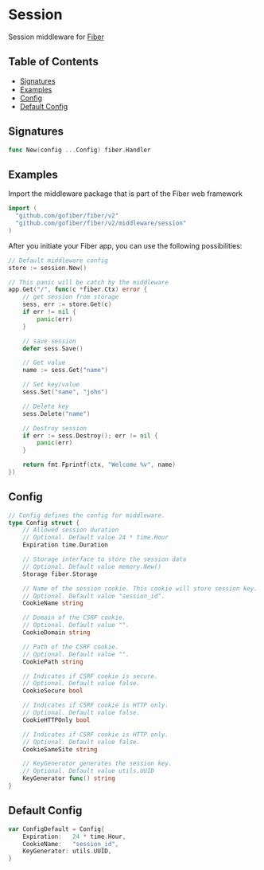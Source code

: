 # Session

Session middleware for [Fiber](https://github.com/gofiber/fiber)

## Table of Contents

* [Signatures](session.md#signatures)
* [Examples](session.md#examples)
* [Config](session.md#config)
* [Default Config](session.md#default-config)

## Signatures

```go
func New(config ...Config) fiber.Handler
```

## Examples

Import the middleware package that is part of the Fiber web framework

```go
import (
  "github.com/gofiber/fiber/v2"
  "github.com/gofiber/fiber/v2/middleware/session"
)
```

After you initiate your Fiber app, you can use the following possibilities:

```go
// Default middleware config
store := session.New()

// This panic will be catch by the middleware
app.Get("/", func(c *fiber.Ctx) error {
    // get session from storage
    sess, err := store.Get(c)
    if err != nil {
        panic(err)
    }

    // save session
    defer sess.Save()

    // Get value
    name := sess.Get("name")

    // Set key/value
    sess.Set("name", "john")

    // Delete key
    sess.Delete("name")

    // Destroy session
    if err := sess.Destroy(); err != nil {
        panic(err)
    }

    return fmt.Fprintf(ctx, "Welcome %v", name)
})
```

## Config

```go
// Config defines the config for middleware.
type Config struct {
    // Allowed session duration
    // Optional. Default value 24 * time.Hour
    Expiration time.Duration

    // Storage interface to store the session data
    // Optional. Default value memory.New()
    Storage fiber.Storage

    // Name of the session cookie. This cookie will store session key.
    // Optional. Default value "session_id".
    CookieName string

    // Domain of the CSRF cookie.
    // Optional. Default value "".
    CookieDomain string

    // Path of the CSRF cookie.
    // Optional. Default value "".
    CookiePath string

    // Indicates if CSRF cookie is secure.
    // Optional. Default value false.
    CookieSecure bool

    // Indicates if CSRF cookie is HTTP only.
    // Optional. Default value false.
    CookieHTTPOnly bool

    // Indicates if CSRF cookie is HTTP only.
    // Optional. Default value false.
    CookieSameSite string

    // KeyGenerator generates the session key.
    // Optional. Default value utils.UUID
    KeyGenerator func() string
}
```

## Default Config

```go
var ConfigDefault = Config{
    Expiration:   24 * time.Hour,
    CookieName:   "session_id",
    KeyGenerator: utils.UUID,
}
```

